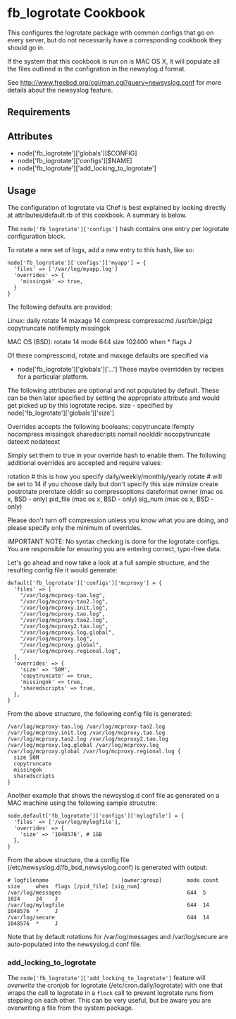 fb_logrotate Cookbook
====================
This configures the logrotate package with common configs that go on
every server, but do not necessarily have a corresponding cookbook
they should go in.

If the system that this cookbook is run on is MAC OS X, it will populate all
the files outlined in the configration in the newsylog.d format.

See http://www.freebsd.org/cgi/man.cgi?query=newsyslog.conf
for more details about the newsyslog feature.

Requirements
------------

Attributes
----------
* node['fb_logrotate']['globals'][$CONFIG]
* node['fb_logrotate']['configs'][$NAME]
* node['fb_logrotate']['add_locking_to_logrotate']

Usage
-----
The configuration of logrotate via Chef is best explained by looking
directly at attributes/default.rb of this cookbook. A summary is below.

The `node['fb_logrotate']['configs']` hash contains one entry
per logrotate configuration block.

To rotate a new set of logs, add a new entry to this hash, like so:

    node['fb_logrotate']['configs']['myapp'] = {
      'files' => ['/var/log/myapp.log']
      'overrides' => {
        'missingok' => true,
      }
    }


The following defaults are provided:

Linux:
  daily
  rotate 14
  maxage 14
  compress
  compresscmd /usr/bin/pigz
  copytruncate
  notifempty
  missingok

MAC OS (BSD):
  rotate 14
  mode 644
  size 102400
  when *
  flags J

Of these compresscmd, rotate and maxage defaults are specified via
* node['fb_logrotate']['globals']['...']
These maybe overridden by recipes for a particular platform.

The following attributes are optional and not populated by default.
These can be then later specified by setting the appropriate attribute
and would get picked up by this logrotate recipe.
  size - specified by node['fb_logrotate']['globals']['size']

Overrides accepts the following booleans:
  copytruncate
  ifempty
  nocompress
  missingok
  sharedscripts
  nomail
  noolddir
  nocopytruncate
  dateext
  nodateext

Simply set them to true in your override hash to enable them. The following
additional overrides are accepted and require values:

  rotation     # this is how you specify daily/weekly/monthly/yearly
  rotate       # will be set to 14 if you choose daily but don't specify this
  size
  minsize
  create
  postrotate
  prerotate
  olddir
  su
  compressoptions
  dateformat
  owner (mac os x, BSD - only)
  pid_file (mac os x, BSD - only)
  sig_num (mac os x, BSD - only)

Please don't turn off compression unless you know what you are doing, and
please specify only the minimum of overrides.

IMPORTANT NOTE: No syntax checking is done for the logrotate configs.
You are responsible for ensuring you are entering correct, typo-free
data.

Let's go ahead and now take a look at a full sample structure, and
the resulting config file it would generate:

    default['fb_logrotate']['configs']['mcproxy'] = {
      'files' => [
        "/var/log/mcproxy-tao.log",
        "/var/log/mcproxy-tao2.log",
        "/var/log/mcproxy.init.log",
        "/var/log/mcproxy.tao.log",
        "/var/log/mcproxy.tao2.log",
        "/var/log/mcproxy2.tao.log",
        "/var/log/mcproxy.log.global",
        "/var/log/mcproxy.log",
        "/var/log/mcproxy.global",
        "/var/log/mcproxy.regional.log",
      ],
      'overrides' => {
        'size' => '50M',
        'copytruncate' => true,
        'missingok' => true,
        'sharedscripts' => true,
      },
    }

From the above structure, the following config file is generated:

    /var/log/mcproxy-tao.log /var/log/mcproxy-tao2.log /var/log/mcproxy.init.log /var/log/mcproxy.tao.log /var/log/mcproxy.tao2.log /var/log/mcproxy2.tao.log /var/log/mcproxy.log.global /var/log/mcproxy.log /var/log/mcproxy.global /var/log/mcproxy.regional.log {
      size 50M
      copytruncate
      missingok
      sharedscripts
    }

Another example that shows the newsyslog.d conf file as generated on a MAC
machine using the following sample strucutre:

    node.default['fb_logrotate']['configs']['mylogfile'] = {
      'files' => ['/var/log/mylogfile'],
      'overrides' => {
        'size' => '1048576', # 1GB
      },
    }

From the above structure, the a config file
(/etc/newsyslog.d/fb_bsd_newsyslog.conf) is generated with output:

```
# logfilename                       [owner:group]        mode count size     when  flags [/pid_file] [sig_num]
/var/log/messages                                        644  5     1024     24    J
/var/log/mylogfile                                       644  14    1048576  *     J
/var/log/secure                                          644  14    1048576  *     J
```

Note that by default rotations for /var/log/messages and /var/log/secure
are auto-populated into the newsyslog.d conf file.

### add_locking_to_logrotate
The `node['fb_logrotate']['add_locking_to_logrotate']` feature will *overwrite*
the cronjob for logrotate (/etc/cron.daily/logrotate) with one that wraps the
call to logrotate in a `flock` call to prevent logrotate runs from stepping on
each other. This can be very useful, but be aware you are overwriting a file from
the system package.
